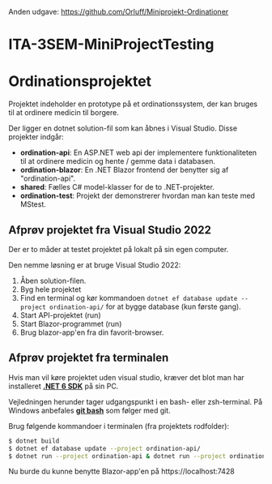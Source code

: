 Anden udgave: https://github.com/Orluff/Miniprojekt-Ordinationer
# ITA-3SEM-MiniProjectTesting
# Ordinationsprojektet

Projektet indeholder en prototype på et ordinationssystem, der kan bruges til at ordinere medicin til borgere. 

Der ligger en dotnet solution-fil som kan åbnes i Visual Studio. Disse projekter indgår:
- **ordination-api**: En ASP.NET web api der implementere funktionaliteten til at ordinere medicin og hente / gemme data i databasen.
- **ordination-blazor**: En .NET Blazor frontend der benytter sig af "ordination-api".
- **shared**: Fælles C# model-klasser for de to .NET-projekter.
- **ordination-test**: Projekt der demonstrerer hvordan man kan teste med MStest. 

## Afprøv projektet fra Visual Studio 2022
Der er to måder at testet projektet på lokalt på sin egen computer.

Den nemme løsning er at bruge Visual Studio 2022:
1. Åben solution-filen.
2. Byg hele projektet
3. Find en terminal og kør kommandoen `dotnet ef database update --project ordination-api/` for at bygge database (kun første gang).
4. Start API-projektet (run)
5. Start Blazor-programmet (run)
6. Brug blazor-app'en fra din favorit-browser.

## Afprøv projektet fra terminalen
Hvis man vil køre projektet uden visual studio, kræver det blot  man har installeret [**.NET 6 SDK**](https://dotnet.microsoft.com/en-us/download/dotnet/6.0) på sin PC.

Vejledningen herunder tager udgangspunkt i en bash- eller zsh-terminal. På Windows anbefales [**git bash**](https://git-scm.com/downloads) som følger med git. 

Brug følgende kommandoer i terminalen (fra projektets rodfolder):

```sh
$ dotnet build
$ dotnet ef database update --project ordination-api/
$ dotnet run --project ordination-api & dotnet run --project ordination-blazor && fg
```

Nu burde du kunne benytte Blazor-app'en på https://localhost:7428 
